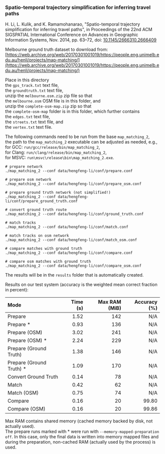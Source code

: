 ### Spatio-temporal trajectory simplification for inferring travel paths

H. Li, L. Kulik, and K. Ramamohanarao, "Spatio-temporal trajectory simplification for inferring travel paths", in
Proceedings of the 22nd ACM SIGSPATIAL International Conference on Advances in Geographic Information Systems, Nov.
2014, pp. 63–72, doi: [10.1145/2666310.2666409](https://dx.doi.org/10.1145%2F2666310.2666409)

Melbourne ground truth dataset to download from: \
[https://web.archive.org/web/20170301001019/https://people.eng.unimelb.edu.au/henli/projects/map-matching/](https://web.archive.org/web/20170301001019/https://people.eng.unimelb.edu.au/henli/projects/map-matching/)

Place in this directory \
the `gps_track.txt` text file, \
the `groundtruth.txt` text file, \
unzip the `melbourne.osm.zip` zip file so that \
the `melbourne.osm` OSM file is in this folder, and \
unzip the `complete-osm-map.zip` zip so that \
the `complete-osm-map` folder is in this folder, which further contains \
the `edges.txt` text file, \
the `streets.txt` text file, and \
the `vertex.txt` text file.

The following commands need to be run from the base `map_matching_2`, \
the path to the `map_matching_2` executable can be adjusted as needed, e.g., \
for GCC: `run/gcc/release/bin/map_matching_2`, \
for Clang: `run/clang/release/bin/map_matching_2`, \
for MSVC: `run\msvc\release\bin\map_matching_2.exe`.

```
# prepare network
./map_matching_2 --conf data/hengfeng-li/conf/prepare.conf

# prepare osm network
./map_matching_2 --conf data/hengfeng-li/conf/prepare_osm.conf

# prepare ground truth network (not simplified!)
./map_matching_2 --conf data/hengfeng-li/conf/prepare_ground_truth.conf

# convert ground truth route
./map_matching_2 --conf data/hengfeng-li/conf/ground_truth.conf

# match tracks
./map_matching_2 --conf data/hengfeng-li/conf/match.conf

# match tracks on osm network
./map_matching_2 --conf data/hengfeng-li/conf/match_osm.conf

# compare matches with ground truth
./map_matching_2 --conf data/hengfeng-li/conf/compare.conf

# compare osm matches with ground truth
./map_matching_2 --conf data/hengfeng-li/conf/compare_osm.conf
```

The results will be in the `results` folder that is automatically created.

Results on our test system (accuracy is the weighted mean correct fraction in percent):

| Mode                     | Time (s) | Max RAM (MiB) | Accuracy (%) |
|:-------------------------|---------:|--------------:|-------------:|
| Prepare                  |     1.52 |           142 |          N/A |
| Prepare *                |     0.93 |           136 |          N/A |
| Prepare (OSM)            |     3.02 |           241 |          N/A |
| Prepare (OSM) *          |     2.24 |           229 |          N/A |
| Prepare (Ground Truth)   |     1.38 |           146 |          N/A |
| Prepare (Ground Truth) * |     1.09 |           170 |          N/A |
| Convert Ground Truth     |     0.14 |            78 |          N/A |
| Match                    |     0.42 |            62 |          N/A |
| Match (OSM)              |     0.75 |            74 |          N/A |
| Compare                  |     0.16 |            20 |        99.80 |
| Compare (OSM)            |     0.16 |            20 |        99.86 |

Max RAM contains shared memory (cached memory backed by disk, not actually used).\
The prepare runs marked with * were run with `--memory-mapped-preparation off`.
In this case, only the final data is written into memory mapped files and during the preparation,
non-cached RAM (actually used by the process) is used.
